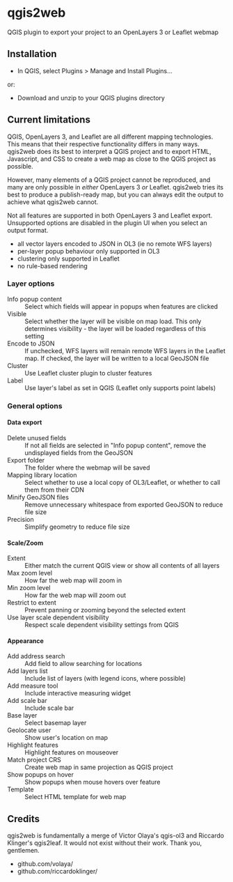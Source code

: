 <h1>qgis2web</h1>
<p>QGIS plugin to export your project to an OpenLayers 3 or Leaflet webmap</p>

<h2>Installation</h2>
<ul>
    <li>In QGIS, select Plugins > Manage and Install Plugins...</li>
</ul>
<p>or:</p>
<ul>
    <li>Download and unzip to your QGIS plugins directory</li>
</ul>

<h2>Current limitations</h2>
<p>QGIS, OpenLayers 3, and Leaflet are all different mapping technologies. This means that their respective functionality differs in many ways. qgis2web does its best to interpret a QGIS project and to export HTML, Javascript, and CSS to create a web map as close to the QGIS project as possible.</p>
<p>However, many elements of a QGIS project cannot be reproduced, and many are only possible in <em>either</em> OpenLayers 3 <em>or</em> Leaflet. qgis2web tries its best to produce a publish-ready map, but you can always edit the output to achieve what qgis2web cannot.</p>
<p>Not all features are supported in both OpenLayers 3 and Leaflet export. Unsupported options are disabled in the plugin UI when you select an output format.</p>
<ul>
    <li>all vector layers encoded to JSON in OL3 (ie no remote WFS layers)</li>
    <li>per-layer popup behaviour only supported in OL3</li>
    <li>clustering only supported in Leaflet</li>
    <li>no rule-based rendering</li>
</ul>

<h3>Layer options</h3>
<dl>
    <dt>Info popup content</dt>
        <dd>Select which fields will appear in popups when features are clicked</dd> 
    <dt>Visible</dt>
        <dd>Select whether the layer will be visible on map load. This only determines visibility - the layer will be loaded regardless of this setting</dd> 
    <dt>Encode to JSON</dt>
        <dd>If unchecked, WFS layers will remain remote WFS layers in the Leaflet map. If checked, the layer will be written to a local GeoJSON file</dd>
    <dt>Cluster</dt>
        <dd>Use Leaflet cluster plugin to cluster features</dd>
    <dt>Label</dt>
        <dd>Use layer's label as set in QGIS (Leaflet only supports point labels)</dd>
</dl>

<h3>General options</h3>

<h4>Data export</h4>
<dl>
    <dt>Delete unused fields</dt>
        <dd>If not all fields are selected in "Info popup content", remove the undisplayed fields from the GeoJSON</dd>
    <dt>Export folder</dt>
        <dd>The folder where the webmap will be saved</dd> 
    <dt>Mapping library location</dt>
        <dd>Select whether to use a local copy of OL3/Leaflet, or whether to call them from their CDN</dd>
    <dt>Minify GeoJSON files</dt>
        <dd>Remove unnecessary whitespace from exported GeoJSON to reduce file size</dd>
    <dt>Precision</dt>
        <dd>Simplify geometry to reduce file size</dd>
</dl>

<h4>Scale/Zoom</h4>
<dl>
    <dt>Extent</dt>
        <dd>Either match the current QGIS view or show all contents of all layers</dd>
    <dt>Max zoom level</dt>
        <dd>How far the web map will zoom in</dd>
    <dt>Min zoom level</dt>
        <dd>How far the web map will zoom out</dd>
    <dt>Restrict to extent</dt>
        <dd>Prevent panning or zooming beyond the selected extent</dd>
    <dt>Use layer scale dependent visibility</dt>
        <dd>Respect scale dependent visibility settings from QGIS</dd>
</dl>

<h4>Appearance</h4>
<dl>
    <dt>Add address search</dt>
        <dd>Add field to allow searching for locations</dd>
    <dt>Add layers list</dt>
        <dd>Include list of layers (with legend icons, where possible)</dd>
    <dt>Add measure tool</dt>
        <dd>Include interactive measuring widget</dd>
    <dt>Add scale bar</dt>
        <dd>Include scale bar</dd>
    <dt>Base layer</dt>
        <dd>Select basemap layer</dd>
    <dt>Geolocate user</dt>
        <dd>Show user's location on map</dd>
    <dt>Highlight features</dt>
        <dd>Highlight features on mouseover</dd>
    <dt>Match project CRS</dt>
        <dd>Create web map in same projection as QGIS project</dd>
    <dt>Show popups on hover</dt>
        <dd>Show popups when mouse hovers over feature</dd>
    <dt>Template</dt>
        <dd>Select HTML template for web map</dd>
</dl>

<h2>Credits</h2>
<p>qgis2web is fundamentally a merge of Victor Olaya's qgis-ol3 and Riccardo Klinger's qgis2leaf. It would not exist without their work. Thank you, gentlemen.</p>

<ul><li>github.com/volaya/</li>
<li>github.com/riccardoklinger/</li></ul>
